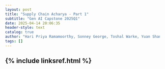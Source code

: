 ```yaml
---
layout: post
title: "Supply Chain Acharya - Part 1"
subtitle: "Gen AI Capstone 2025Q1"
date: 2025-04-14 20:06:35
header-style: text
catalog: true
author: "Hari Priya Ramamoorthy, Sonney George, Toshal Warke, Yuan Shang"
tags: []
---
```

{% include linksref.html %}
---
